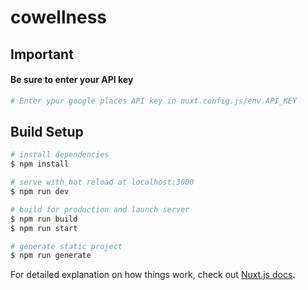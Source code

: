 # cowellness

## Important
#### Be sure to enter your API key

```bash
# Enter ypur google places API key in nuxt.config.js/env.API_KEY
```

## Build Setup

```bash
# install dependencies
$ npm install

# serve with hot reload at localhost:3000
$ npm run dev

# build for production and launch server
$ npm run build
$ npm run start

# generate static project
$ npm run generate
```

For detailed explanation on how things work, check out [Nuxt.js docs](https://nuxtjs.org).

